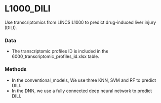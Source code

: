 # L1000_DILI
Use transcriptomics from LINCS L1000 to predict drug-induced liver injury (DILI).

### Data
* The transcriptomic profiles ID is included in the 6000_transcriptomic_profiles_id.xlsx table. 

### Methods
* In the conventional_models, We use three KNN, SVM and RF to predict DILI.
* In the DNN, we use a fully connected deep neural network to predict DILI.

